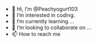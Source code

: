 - 👋 Hi, I’m @Peachyogurt103
- 👀 I’m interested in coding.
- 🌱 I’m currently learning ...
- 💞️ I’m looking to collaborate on ...
- 📫 How to reach me 

<!---
Peachyogurt103/Peachyogurt103 is a ✨ special ✨ repository because its `README.md` (this file) appears on your GitHub profile.
You can click the Preview link to take a look at your changes.
--->

